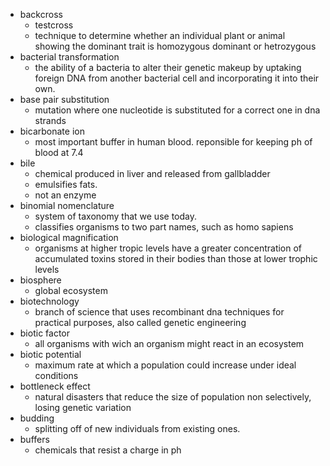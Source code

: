 - backcross
	- testcross
	- technique to determine whether an individual plant or animal showing the dominant trait is homozygous dominant or hetrozygous
- bacterial transformation
	- the ability of a bacteria to alter their genetic makeup by uptaking foreign DNA from another bacterial cell and incorporating it into their own.
- base pair substitution
	- mutation where one nucleotide is substituted for a correct one in dna strands
- bicarbonate ion
	- most important buffer in human blood. reponsible for keeping ph of blood at 7.4
- bile
	- chemical produced in liver and released from gallbladder
	- emulsifies fats.
	- not an enzyme
- binomial nomenclature
	- system of taxonomy that we use today.
	- classifies organisms to two part names, such as homo sapiens
- biological magnification
	- organisms at higher tropic levels have a greater concentration of accumulated toxins stored in their bodies than those at lower trophic levels
- biosphere
	- global ecosystem
- biotechnology
	- branch of science that uses recombinant dna techniques for practical purposes, also called genetic engineering
- biotic factor
	- all organisms with wich an organism might react in an ecosystem
- biotic potential
	- maximum rate at which a population could increase under ideal conditions
- bottleneck effect
	- natural disasters that reduce the size of population non selectively, losing genetic variation
- budding
	- splitting off of new individuals from existing ones.
- buffers
	- chemicals that resist a charge in ph